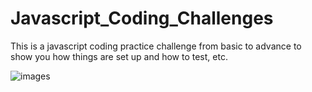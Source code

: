 # Javascript_Coding_Challenges

This is a javascript coding practice challenge from basic to advance to show you how things are set up and how to test, etc.

![images](https://github.com/sonushrivastav/Javascript_Coding_Challenges/assets/95710177/38affcb0-e11d-4943-a1c9-cbc9a7af43af)
